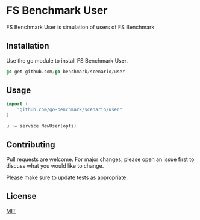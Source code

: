 # FS Benchmark User 

FS Benchmark User is simulation of users of FS Benchmark

## Installation

Use the go module to install FS Benchmark User.

```go
go get github.com/go-benchmark/scenario/user
```

## Usage

```go
import (
    "github.com/go-benchmark/scenario/user"
)

u := service.NewUser(opts)

```

## Contributing
Pull requests are welcome. For major changes, please open an issue first to discuss what you would like to change.

Please make sure to update tests as appropriate.

## License
[MIT](https://choosealicense.com/licenses/mit/)